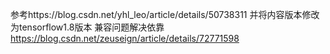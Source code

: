 参考https://blog.csdn.net/yhl_leo/article/details/50738311
并将内容版本修改为tensorflow1.8版本
兼容问题解决依靠
https://blog.csdn.net/zeuseign/article/details/72771598
